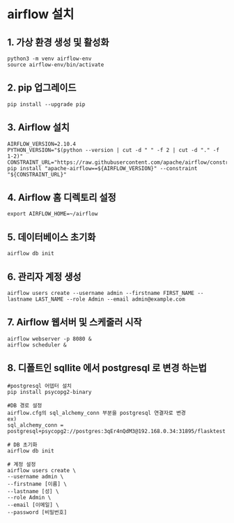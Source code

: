 airflow 설치
==============

## 1. 가상 환경 생성 및 활성화
    python3 -m venv airflow-env
    source airflow-env/bin/activate
## 2. pip 업그레이드
    pip install --upgrade pip

## 3.  Airflow 설치
    AIRFLOW_VERSION=2.10.4
    PYTHON_VERSION="$(python --version | cut -d " " -f 2 | cut -d "." -f 1-2)"
    CONSTRAINT_URL="https://raw.githubusercontent.com/apache/airflow/constraints-${AIRFLOW_VERSION}/constraints-${PYTHON_VERSION}.txt"
    pip install "apache-airflow==${AIRFLOW_VERSION}" --constraint "${CONSTRAINT_URL}"
    
## 4. Airflow 홈 디렉토리 설정
    export AIRFLOW_HOME=~/airflow

## 5. 데이터베이스 초기화
    airflow db init

## 6. 관리자 계정 생성
    airflow users create --username admin --firstname FIRST_NAME --lastname LAST_NAME --role Admin --email admin@example.com

## 7. Airflow 웹서버 및 스케줄러 시작
    airflow webserver -p 8080 &
    airflow scheduler &     

## 8. 디폴트인 sqllite 에서 postgresql 로 변경 하는법
    #postgresql 어뎁터 설치
    pip install psycopg2-binary

    #DB 경로 설정
    airflow.cfg의 sql_alchemy_conn 부분을 postgresql 연결자로 변경 
    ex)
    sql_alchemy_conn = postgresql+psycopg2://postgres:3qEr4nQdM3@192.168.0.34:31895/flasktest

    # DB 초기화
    airflow db init

    # 계정 설정
    airflow users create \
    --username admin \
    --firstname [이름] \
    --lastname [성] \
    --role Admin \
    --email [이메일] \
    --password [비밀번호]